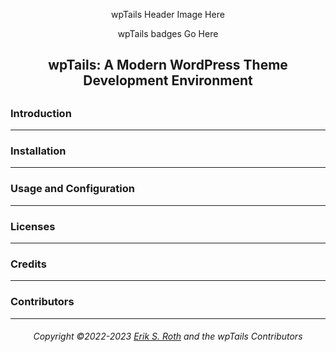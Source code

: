 <p align="center">wpTails Header Image Here</p>

<p align="center">wpTails badges Go Here</p>

## <p align="center">wpTails:  A Modern WordPress Theme Development Environment</p>

## 
### Introduction

---
### Installation

---
### Usage and Configuration

---
### Licenses

---
### Credits

---
### Contributors

---
###### <p align="center">Copyright ©2022-2023 [Erik S. Roth](eriksroth@gmail.com) and the wpTails Contributors</p>